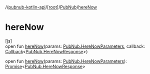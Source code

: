 //[pubnub-kotlin-api](../../../index.md)/[[root]](../index.md)/[PubNub](index.md)/[hereNow](here-now.md)

# hereNow

[js]\
open fun [hereNow](here-now.md)(params: [PubNub.HereNowParameters](-here-now-parameters/index.md), callback: [Callback](../-callback/index.md)&lt;[PubNub.HereNowResponse](-here-now-response/index.md)&gt;)

open fun [hereNow](here-now.md)(params: [PubNub.HereNowParameters](-here-now-parameters/index.md)): [Promise](https://kotlinlang.org/api/latest/jvm/stdlib/kotlin.js/-promise/index.html)&lt;[PubNub.HereNowResponse](-here-now-response/index.md)&gt;
